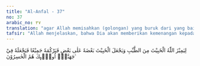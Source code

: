 ```yaml
---
title: "Al-Anfal - 37"
no: 37
arabic_no: ٣٧
translation: "agar Allah memisahkan (golongan) yang buruk dari yang baik dan menjadikan (golongan) yang buruk itu sebagiannya di atas yang lain, lalu kesemuanya ditumpukkan-Nya, dan dimasukkan-Nya ke dalam neraka Jahanam. Mereka itulah orang-orang yang rugi."
tafsir: "Allah menjelaskan, bahwa Dia akan memberikan kemenangan kepada orang-orang mukmin dan memberikan kekalahan kepada orang-orang kafir. Maksudnya ialah untuk memisahkan golongan yang buruk dari yang baik dan menjadikan golongan yang buruk itu sebagai kesatuan yang tidak dapat dipisahkan antara satu dengan yang lain.\n\nGolongan yang baik ialah, mereka yang bergerak dibawah naungan agama tauhid dan berjuang untuk meninggikan kalimat Allah di bawah pimpinan Rasulullah untuk mewujudkan apa yang diperintahkan oleh Allah serta untuk menghancurkan segala sesuatu yang merintanginya. Dan mencegah segala sesuatu yang menjadi larangan Allah serta menghancurkan segala sesuatu yang menyebabkan terjadinya larangan itu. Mereka ini berjuang dengan tenaga, pikiran dan harta benda untuk kepentingan agama. Sedang golongan yang buruk ialah mereka yang bergelimang dalam kemusyrikan dan menghalang-halangi agama Islam serta melanggar hukum-hukum Allah dan mengobarkan permusuhan dan kekejaman. Pemisahan antara kedua golongan tersebut merupakan suatu ketentuan yang berlaku terus. Sedang yang kekal ialah yang baik di antara kedua golongan.\n\nFirman Allah:\n\nAdapun buih, akan hilang sebagai sesuatu yang tidak ada gunanya; tetapi yang bermanfaat bagi manusia, akan tetap di bumi. Demikianlah Allah membuat perumpamaan. (ar-Rad/13: 17)\n\nAllah juga menjelaskan bahwa golongan yang buruk itu akan ditumpuk menjadi satu tumpukan seperti barang-barang yang tidak berguna dan mereka akan dimasukkan ke dalam api neraka Jahanam. Mereka ini digambarkan oleh Allah sebagai orang-orang yang benar-benar merugi akibat harta benda dan jiwa mereka dikorbankan kepada perjuangan yang sia-sia. Mereka akan mengalami penyesalan yang tak berguna lagi, karena mereka tidak dapat melepaskan diri dari siksaan Allah yang sangat pedih itu."
---
```

لِيَمِيْزَ اللّٰهُ الْخَبِيْثَ مِنَ الطَّيِّبِ وَيَجْعَلَ الْخَبِيْثَ بَعْضَهٗ عَلٰى بَعْضٍ فَيَرْكُمَهٗ جَمِيْعًا فَيَجْعَلَهٗ فِيْ جَهَنَّمَۗ  اُولٰۤىِٕكَ هُمُ الْخٰسِرُوْنَ ࣖ 